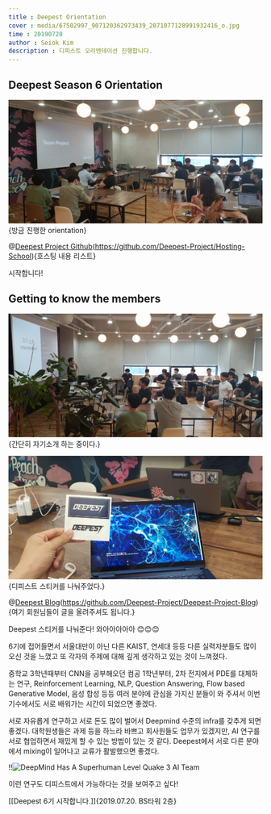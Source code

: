 ```yaml
---
title : Deepest Orientation
cover : media/67502997_907120362973439_2071077128991932416_o.jpg
time : 20190720
author : Seiok Kim
description : 디피스트 오리엔테이션 진행합니다.
---
```


## Deepest Season 6 Orientation

![team_project](media/team_project.jpg){방금 진행한 orientation}

@[Deepest Project Github](media/67502997_907120362973439_2071077128991932416_o.jpg)(https://github.com/Deepest-Project/Hosting-School){호스팅 내용 리스트}



시작합니다! 	



## Getting to know the members

![team_members](media/team_members.jpg){간단히 자기소개 하는 중이다.}









![deepest](media/deepest.jpg){디피스트 스티커를 나눠주었다.}

@[Deepest Blog](media/image2.png)(https://github.com/Deepest-Project/Deepest-Project-Blog){여기 회원님들이 글을 올려주셔도 됩니다.}



Deepest 스티커를 나눠준다! 와아아아아아 😊😊😊



6기에 접어들면서 서울대만이 아닌 다른 KAIST, 연세대 등등 다른 실력자분들도 많이 오신 것을 느꼈고 또 각자의 주제에 대해 깊게 생각하고 있는 것이 느껴졌다.



중학교 3학년때부터 CNN을 공부해오던 컴공 1학년부터, 2차 전지에서 PDE를 대체하는 연구, Reinforcement Learning, NLP, Question Answering, Flow based Generative Model, 음성 합성 등등 여러 분야에 관심을 가지신 분들이 와 주셔서 이번 기수에서도 서로 배워가는 시간이 되었으면 좋겠다.



서로 자유롭게 연구하고 서로 돈도 많이 벌어서 Deepmind 수준의 infra를 갖추게 되면 좋겠다. 대학원생들은 과제 등을 하느라 바쁘고 회사원들도 업무가 있겠지만, AI 연구를 서로 협업하면서 재밌게 할 수 있는 방법이 있는 것 같다. Deepest에서 서로 다른 분야에서 mixing이 일어나고 교류가 활발했으면 좋겠다. 



!!![DeepMind Has A Superhuman Level Quake 3 AI Team](MvFABFWPBrw)



이런 연구도 디피스트에서 가능하다는 것을 보여주고 싶다!



[[Deepest 6기 시작합니다.]]{2019.07.20. BS타워 2층}



